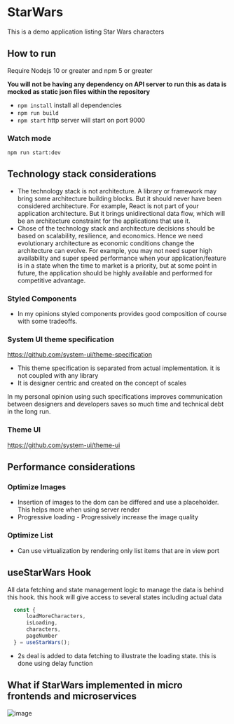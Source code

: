 # StarWars


This is a demo application listing Star Wars characters

## How to run

Require Nodejs 10 or greater and npm 5 or greater

**You will not be having any dependency on API server to run this as data is mocked as static json files within the repository**

- `npm install` install all dependencies
- `npm run build`
- `npm start` http server will start on port 9000

### Watch mode

`npm run start:dev`

## Technology stack considerations
- The technology stack is not architecture. A library or framework may bring some architecture building blocks. But it should never have been considered architecture. For example, React is not part of your application architecture. But it brings unidirectional data flow, which will be an architecture constraint for the applications that use it.
- Chose of the technology stack and architecture decisions should be based on scalability, resilience, and economics. Hence we need evolutionary architecture as economic conditions change the architecture can evolve. For example, you may not need super high availability and super speed performance when your application/feature is in a state when the time to market is a priority, but at some point in future, the application should be highly available and performed for competitive advantage.

### Styled Components

- In my opinions styled components provides good composition of course with some tradeoffs. 

###  System UI theme specification

[https://github.com/system-ui/theme-specification
](https://github.com/system-ui/theme-specification)

- This theme specification is separated from actual implementation. it is not coupled with any library
- It is designer centric and created on the concept of scales

In my personal opinion using such specifications improves communication between designers and developers saves so much time and technical debt in the long run.

### Theme UI

https://github.com/system-ui/theme-ui

## Performance considerations

### Optimize Images
- Insertion of images to the dom can be differed and use a placeholder. This helps more when using server render
- Progressive loading - Progressively increase the image quality

### Optimize List
- Can use virtualization by rendering only list items that are in view port

## useStarWars Hook

All data fetching and state management logic to manage the data is behind this hook. this hook will give access to several states  including actual data

```jsx
  const {
      loadMoreCharacters,
      isLoading,
      characters,
      pageNumber
  } = useStarWars();

``` 

  - 2s deal is added to data fetching to illustrate the loading state. this is done using delay function


## What if StarWars implemented in micro frontends and microservices

![image](https://user-images.githubusercontent.com/13312112/146177563-52bf0a77-9081-4cf1-9cb9-57e863756c38.png)
